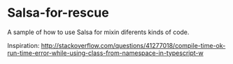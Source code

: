 # Salsa-for-rescue

A sample of how to use Salsa for mixin diferents kinds of code.

Inspiration: 
http://stackoverflow.com/questions/41277018/compile-time-ok-run-time-error-while-using-class-from-namespace-in-typescript-w 
  
